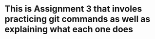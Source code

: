 # This is Assignment 3 that involes practicing git commands as well as explaining what each one does